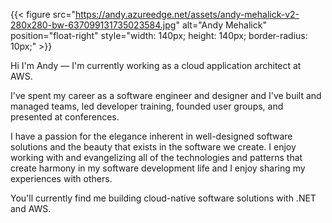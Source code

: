 ---
---

{{< figure src="https://andy.azureedge.net/assets/andy-mehalick-v2-280x280-bw-637099131735023584.jpg" alt="Andy Mehalick" position="float-right" style="width: 140px; height: 140px; border-radius: 10px;" >}}

Hi I'm Andy — I'm currently working as a cloud application architect at AWS.

I've spent my career as a software engineer and designer and I've built and managed teams, led developer training, founded user groups, and presented at conferences.

I have a passion for the elegance inherent in well-designed software solutions and the beauty that exists in the software we create. I enjoy working with and evangelizing all of the technologies and patterns that create harmony in my software development life and I enjoy sharing my experiences with others.

You'll currently find me building cloud-native software solutions with .NET and AWS.